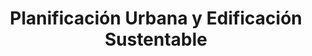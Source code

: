 ---
title: "Planificación Urbana y Edificación Sustentable"
specialty: 
    enable : true
    main_title: "Planificación Urbana y Edificación Sustentable"
    case_studies1: Casos de
    case_studies2: Estudio
    main_bg_image_webp: images/backgrounds/Banner-1.webp
    main_bg_image: images/backgrounds/Banner-1.jpg
    image_webp: images/specialties/Especialidad-1.png
    image: images/specialties/Especialidad-1.png
    extra_title : Más de 20 proyectos similares
    extra_content : sobre planificación urbana y edificación sustentable en el ámbito nacional e internacional
    bg_image : "images/backgrounds/Background-blanco-2.jpg"
    bg_image_webp : "images/backgrounds/Background-blanco-2.jpg"
    description : "This is meta description"
    subtitle: "Soluciones para ciudades y edificaciones"
    text: "Creamos soluciones para ciudades y edificaciones que reduzcan los costos de inversión y mantenimiento, mejoren la calidad de vida de sus habitantes y tengan un buen desempeño ambiental y energético."
    icon: ""
    casestudy_item:
      # casestudy item loop
      - name: "Escenarios de crecimiento para evaluar los beneficios de la densificación urbana en la ciudad de León, Guanajuato"
        case_locations: León, Estado de Guanajuato, México
        case_years: 2019 - 2020
        case_clients: Agencia Alemana de Cooperación Internacional (GIZ) y el Gobierno de León, Guanajuato
        case_id: ph1
        case_content: "El proyecto consiste en el desarrollo de una serie de escenarios de crecimiento urbano para analizar los beneficios de la densificación urbana en terrenos baldíos previamente identificados dentro de la ciudad de León, Guanajuato. El proyecto es una colaboración con la Agencia Alemana de Cooperación Internacional (GIZ) para apoyar el proceso de planificación urbana en la ciudad de León, Guanajuato."
        tab_image: images/specialties/placeholder1.jpg
        tab_image_webp: images/specialties/placeholder1.webp
        case_image: images/specialities/placeholder1.jpg
        case_image_webp: images/specialties/placeholder1.webp
      # casestudy item loop
      - name: "Escenarios de Crecimiento Urbano para el Reino Hachemita de Jordania"
        case_locations: Amman, Russeifa, Zarqa, Irbid y Mafraq, Jordania
        case_years: 2017-2018
        case_clients: Grupo Banco Mundial y Korean Green Growth Trust Fund
        case_id: ph2
        case_content: "Mediante la modelación de escenarios urbanos, el gobierno nacional de Jordania y las autoridades locales de Amman, Irbid, Russeifa, Zarqa y Mafraq evaluaron estrategias e inversiones para impulsar un desarrollo urbano sustentable a largo plazo. El estudio compara diferentes alternativas de crecimiento urbano para las cinco ciudades. A través del estudio se comparó cuantitativamente el impacto de diferentes políticas públicas en lo ambiental, social y económico, informando a los tomadores de decisiones y generando consenso sobre las políticas que otorgan mayores beneficios. El proyecto se desarrolló con fondos del Korean Green Growth Trust Fund a través del Grupo Banco Mundial."
        tab_image: images/specialties/placeholder2.jpg
        tab_image_webp: images/specialties/placeholder2.webp
        case_image: images/specialities/placeholder2.jpg
        case_image_webp: images/specialties/placeholder2.webp
      # casestudy item loop
      - name: "Escenarios de Crecimiento Urbano para Indonesia"
        case_locations: Denpasar, Palu y Semarang, Indonesia
        case_years: 2017-2018
        case_clients: Grupo Banco Mundial y Gobierno Nacional de Indonesia
        case_id: ph3
        case_content: "n Green Growth Trust Fund a través del Grupo Banco Mundial, el cual tiene como objetivo el evaluar posibles patrones de desarrollo para las ciudades de Denpasar y Semarang. Se adaptaron dos herramientas –Suitability y Urban Performance y se desarrollaron escenarios de crecimiento urbano para visualizar los impactos de diferentes políticas públicas en las dimensiones ambiental, social y económica. Los escenarios evaluaron diferentes políticas urbanas en términos de disponibilidad de vivienda, eficiencia del agua, consumo de energía, balance de costos-ingresos y emisiones de gases de efecto invernadero, estimando así indicadores ambientales, sociales y económicos para cada escenario de crecimiento urbano. Además, se evaluaron los beneficios y las desventajas de diferentes combinaciones de políticas públicas, proyectos y condiciones para llegar a un consenso sobre la mejor ruta de desarrollo. Se instruyó a las partes interesadas sobre el uso de las herramientas de planificación urbana desarrolladas a través de varios talleres de desarrollo de capacidades.\n\n
        Finalmente, como una extensión para Indonesia, se propusieron áreas para la reubicación de asentamientos de población en Palu después del terremoto y tsunami de 2018."
        tab_image: images/specialties/placeholder3.jpg
        tab_image_webp: images/specialties/placeholder3.webp
        case_image: images/specialities/placeholder3.jpg
        case_image_webp: images/specialties/placeholder3.webp
---